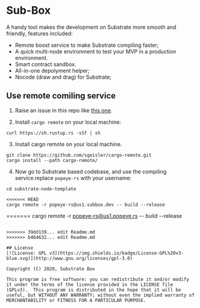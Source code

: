 # Sub-Box

A handy tool makes the development on Substrate more smooth and friendly,  features included:

* Remote boost service to make Substrate compiling faster;
* A quick multi-node environment to test your MVP in a production environment.
* Smart contract sandbox.
* All-in-one depolyment helper;
* Nocode (draw and drag) for Substrate;

## Use remote comiling service

1. Raise an issue in this repo like [this one](https://github.com/sub-box/sub-box/issues/2).

2. Install `cargo remote` on your local machine:
```shell
curl https://sh.rustup.rs -sSf | sh
```

3. Install cargo remote on your local machine.
```shell
git clone https://github.com/sgeisler/cargo-remote.git
cargo install --path cargo-remote/
```

4. Now go to Substrate based codebase, and use the compiling service.replace `popeye-rs` with your username:
```shell
cd substrate-node-template

<<<<<<< HEAD
cargo remote -r popeye-rs@us1.subbox.dev -- build --release
``` 
=======
cargo remote -r popeye-rs@us1.popeye.rs -- build --release
```

>>>>>>> 39dd139... edit Readme.md
>>>>>>> b464632... edit Readme.md

## License
[![License: GPL v3](https://img.shields.io/badge/License-GPL%20v3-blue.svg)](http://www.gnu.org/licenses/gpl-3.0)

Copyright (C) 2020, Substrate Box

This program is free software: you can redistribute it and/or modify it under the terms of the license provided in the LICENSE file (GPLv3).  This program is distributed in the hope that it will be useful, but WITHOUT ANY WARRANTY; without even the implied warranty of MERCHANTABILITY or FITNESS FOR A PARTICULAR PURPOSE.
